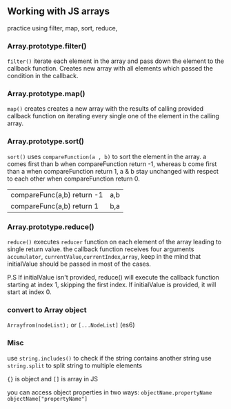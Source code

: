 ## Working with JS arrays

practice using filter, map, sort, reduce, 

### Array.prototype.filter()
`filter()` iterate each element in the array and pass down the element to the callback function. Creates new array with all elements which passed the condition in the callback. 

### Array.prototype.map()
`map()` creates creates a new array with the results of calling provided callback function on iterating every single one of the element in the calling array. 

### Array.prototype.sort()
`sort()` uses `compareFunction(a , b)` to sort the element in the array. a comes first than b when compareFunction return -1, whereas b come first than a when compareFunction return 1, a & b stay unchanged with respect to each other when compareFunction return 0. 

|                            |     |
|----------------------------|-----|
| compareFunc(a,b) return -1 | a,b |
| compareFunc(a,b) return 1  | b,a |

### Array.prototype.reduce()
`reduce()` executes `reducer` function on each element of the array leading to single return value. the callback function receives four arguments `accumulator`, `currentValue`,`currentIndex`,`array`, keep in the mind that initialValue should be passed in most of the cases.

P.S If initialValue isn't provided, reduce() will execute the callback function starting at index 1, skipping the first index. If initialValue is provided, it will start at index 0.


### convert to Array object

`Arrayfrom(nodeList);` or `[...NodeList]` (es6)

### Misc
use `string.includes()` to check if the string contains another string
use `string.split` to split string to multiple elements 

`{}` is object and `[]` is array in JS

you can access object properties in two ways:
`objectName.propertyName`
`objectName["propertyName"]`